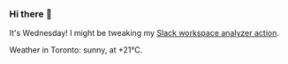 ### Hi there :wave:

It's Wednesday! I might be tweaking my [Slack workspace analyzer action](https://github.com/bewuethr/slack-analyzer).

Weather in Toronto: sunny, at +21°C.
